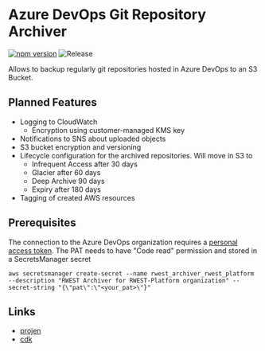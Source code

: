 # Azure DevOps Git Repository Archiver

[![npm version](https://badge.fury.io/js/azure-devops-repository-archiver.svg)](https://badge.fury.io/js/azure-devops-repository-archiver)
![Release](https://github.com/stefanfreitag/azure_s3_repository_archiver/workflows/release/badge.svg)

Allows to backup regularly git repositories hosted in Azure DevOps to an S3 Bucket.

## Planned Features

- Logging to CloudWatch
  - Encryption using customer-managed KMS key
- Notifications to SNS about uploaded objects
- S3 bucket encryption and versioning
- Lifecycle configuration for the archived repositories. Will move in S3 to
  - Infrequent Access after 30 days
  - Glacier after 60 days
  - Deep Archive 90 days
  - Expiry after 180 days
- Tagging of created AWS resources

## Prerequisites

The connection to the Azure DevOps organization requires a [personal access
token](https://learn.microsoft.com/en-us/azure/devops/organizations/accounts/use-personal-access-tokens-to-authenticate).
The PAT needs to have "Code read" permission and stored in a SecretsManager secret

```shell
aws secretsmanager create-secret --name rwest_archiver_rwest_platform --description "RWEST Archiver for RWEST-Platform organization" --secret-string "{\"pat\":\"<your_pat>\"}"
```

## Links

- [projen](https://github.com/projen/projen)
- [cdk](https://github.com/aws/aws-cdk)
